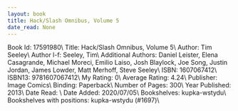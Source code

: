 ```yaml
---
layout: book
title: Hack/Slash Omnibus, Volume 5
date_read: None
---
```


Book Id: 17591980\ 
Title: Hack/Slash Omnibus, Volume 5\ 
Author: Tim Seeley\ 
Author l-f: Seeley, Tim\ 
Additional Authors: Daniel Leister, Elena Casagrande, Michael Moreci, Emilio Laiso, Josh Blaylock, Joe Song, Justin Jordan, James Lowder, Matt Merhoff, Steve Seeley\ 
ISBN: 1607067412\ 
ISBN13: 9781607067412\ 
My Rating: 0\ 
Average Rating: 4.24\ 
Publisher: Image Comics\ 
Binding: Paperback\ 
Number of Pages: 300\ 
Year Published: 2013\ 
Date Read: \ 
Date Added: 2020/07/05\ 
Bookshelves: kupka-wstydu\ 
Bookshelves with positions: kupka-wstydu (#1697)\ 

